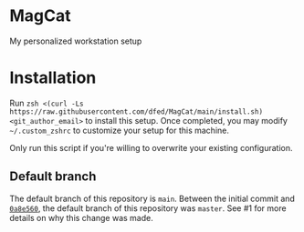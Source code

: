 # MagCat
My personalized workstation setup

# Installation

Run `zsh <(curl -Ls https://raw.githubusercontent.com/dfed/MagCat/main/install.sh) <git_author_email>` to install this setup. Once completed, you may modify `~/.custom_zshrc` to customize your setup for this machine.

Only run this script if you're willing to overwrite your existing configuration.

## Default branch

The default branch of this repository is `main`. Between the initial commit and [`0a8e560`](https://github.com/dfed/MagCat/commit/0a8e56087f417e2c47c626f5a1fdf66ed5be99f5), the default branch of this repository was `master`. See #1 for more details on why this change was made.
